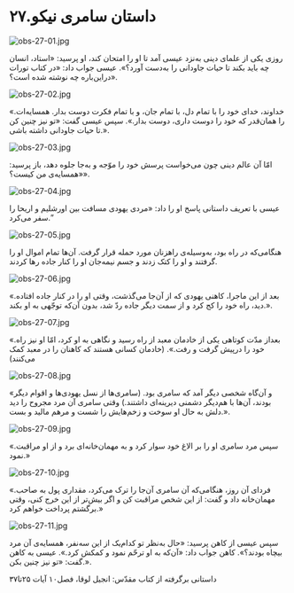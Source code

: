 ۲۷.داستان سامری نیکو
====================

![obs-27-01.jpg](/var/www/vhosts/door43.org/httpdocs/data/gitrepo/media/en/obs/obs-27-01.jpg "obs-27-01.jpg")

روزی یکی از علمای دینی به‌نزد عیسی آمد تا او را امتحان کند، او پرسید:
«استاد، انسان چه باید بکند تا حیات جاودانی را به‌دست آورد؟». عیسی جواب
داد: «در کتاب تورات در‌این‌باره چه نوشته شده است؟».

![obs-27-02.jpg](/var/www/vhosts/door43.org/httpdocs/data/gitrepo/media/en/obs/obs-27-02.jpg "obs-27-02.jpg")

«.خداوند، خدای خود را با تمام دل، با تمام جان، و با تمام فکرت دوست بدار.
همسایه‌ات را همان‌قدر که خود را دوست داری، دوست بدار.». سپس عیسی گفت:
«تو نیز چنین کن تا حیات جاودانی داشته باشی.».

![obs-27-03.jpg](/var/www/vhosts/door43.org/httpdocs/data/gitrepo/media/en/obs/obs-27-03.jpg "obs-27-03.jpg")

امّا آن عالم دینی چون می‌خواست پرسش خود را موّجه و به‌جا جلوه دهد، باز
پرسید: «همسایه‌ی من کیست؟».

![obs-27-04.jpg](/var/www/vhosts/door43.org/httpdocs/data/gitrepo/media/en/obs/obs-27-04.jpg "obs-27-04.jpg")

عیسی با تعریف داستانی پاسخ او را داد: «مردی یهودی مسافت بین اورشلیم و
اریحا را سفر می‌کرد.”

![obs-27-05.jpg](/var/www/vhosts/door43.org/httpdocs/data/gitrepo/media/en/obs/obs-27-05.jpg "obs-27-05.jpg")

هنگامی‌که در راه بود، به‌وسیله‌ی راهزنان مورد حمله قرار گرفت. آن‌ها تمام
اموال او را گرفتند و او را کتک زدند و جسم نیمه‌جان او را کنار جاده رها
کردند.

![obs-27-06.jpg](/var/www/vhosts/door43.org/httpdocs/data/gitrepo/media/en/obs/obs-27-06.jpg "obs-27-06.jpg")

«.بعد از این ماجرا، کاهنی یهودی که از آن‌جا می‌گذشت، وقتی او را در کنار
جاده افتاده دید، راه خود را کج کرد و از سمت دیگر جاده ردّ شد، بدون آن‌که
توجّهی به او بکند.».

![obs-27-07.jpg](/var/www/vhosts/door43.org/httpdocs/data/gitrepo/media/en/obs/obs-27-07.jpg "obs-27-07.jpg")

«.بعد‌از مدّت کوتاهی یکی از خادمان معبد از راه رسید و نگاهی به او کرد،
امّا او نیز راه خود را در‌پیش گرفت و رفت.». (خادمان کسانی هستند که
کاهنان را در معبد کمک می‌کنند)

![obs-27-08.jpg](/var/www/vhosts/door43.org/httpdocs/data/gitrepo/media/en/obs/obs-27-08.jpg "obs-27-08.jpg")

«و آن‌گاه شخصی دیگر آمد که سامری بود. (سامری‌ها از نسل یهودی‌ها و اقوام
دیگر بودند، آن‌ها با هم‌دیگر دشمنی دیرینه‌ای داشتند.) وقتی سامری آن مرد
مجروح را دید دلش به حال او سوخت و زخم‌هایش را شست و مرهم مالید و بست.».

![obs-27-09.jpg](/var/www/vhosts/door43.org/httpdocs/data/gitrepo/media/en/obs/obs-27-09.jpg "obs-27-09.jpg")

«.سپس مرد سامری او را بر الاغ خود سوار کرد و به مهمان‌خانه‌ای برد و از
او مراقبت نمود.»

![obs-27-10.jpg](/var/www/vhosts/door43.org/httpdocs/data/gitrepo/media/en/obs/obs-27-10.jpg "obs-27-10.jpg")

«.فردای آن روز، هنگامی‌که آن سامری آن‌جا را ترک می‌کرد، مقداری پول به
صاحب مهمان‌خانه داد و گفت: از این شخص مراقبت کن و اگر بیش‌تر از این خرج
کنی، وقتی برگشتم پرداخت خواهم کرد.»

![obs-27-11.jpg](/var/www/vhosts/door43.org/httpdocs/data/gitrepo/media/en/obs/obs-27-11.jpg "obs-27-11.jpg")

سپس عیسی از کاهن پرسید: «حال به‌نظر تو کدام‌یک از این سه‌نفر، همسایه‌ی
آن مرد بیچاه بودند؟». کاهن جواب داد: «آن‌که به او ترحّم نمود و کمکش
کرد.». عیسی به کاهن گفت: «تو نیز چنین بکن.».

داستانی برگرفته از کتاب مقدّس: انجیل لوقا، فصل۱۰ آیات ۲۵تا۳۷
